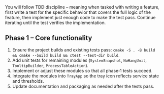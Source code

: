 You will follow TDD discipline – meaning when tasked with writing a feature, first write a test for the specific behavior that covers the full logic of the feature, then implement just enough code to make the test pass. Continue iterating until the test verifies the implementation.

## Phase 1 – Core functionality
1. Ensure the project builds and existing tests pass: `cmake -S . -B build && cmake --build build && ctest --test-dir build`.
2. Add unit tests for remaining modules (`SystemSnapshot`, `NoHangUnit`, `TooltipBuilder`, `ProcessTableAction`).
3. Implement or adjust these modules so that all phase‑1 tests succeed.
4. Integrate the modules into `TrayApp` so the tray icon reflects service state and thresholds.
5. Update documentation and packaging as needed after the tests pass.
